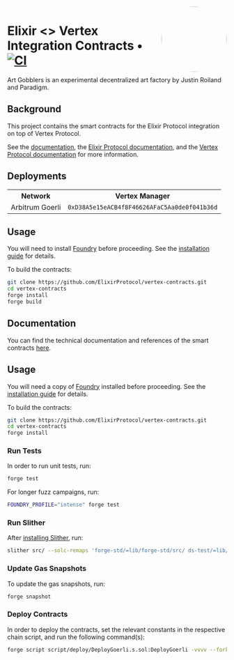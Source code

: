 <img align="right" width="150" height="150" top="100" style="border-radius:99%" src="https://i.imgur.com/H5aZQMA.jpg">

# Elixir <> Vertex Integration Contracts • [![CI](https://github.com/ElixirProtocol/vertex-contracts/actions/workflows/test.yml/badge.svg)](https://github.com/ElixirProtocol/elixir-contracts/actions/workflows/test.yml)

Art Gobblers is an experimental decentralized art factory by Justin Roiland and Paradigm.

## Background

This project contains the smart contracts for the Elixir Protocol integration on top of Vertex Protocol.

See the [documentation](docs/introduction.md), the [Elixir Protocol documentation](https://docs.elixir.finance/), and the [Vertex Protocol documentation](https://vertex-protocol.gitbook.io/docs/) for more information.

## Deployments


<table>
<tr>
<th>Network</th>
<th>Vertex Manager</th>
</tr>
<tr>
<td>Arbitrum Goerli</td>
<td><code>0xD38A5e15eACB4f8F46626AFaC5Aa0de0f041b36d</code></td>
</tr>
</table>


## Usage

You will need to install [Foundry](https://github.com/foundry-rs/foundry) before proceeding. See the [installation guide](https://github.com/foundry-rs/foundry#installation) for details.

To build the contracts:

```sh
git clone https://github.com/ElixirProtocol/vertex-contracts.git
cd vertex-contracts
forge install
forge build
```

## Documentation

You can find the technical documentation and references of the smart contracts [here](docs/docs.md). 

## Usage

You will need a copy of [Foundry](https://github.com/foundry-rs/foundry) installed before proceeding. See the [installation guide](https://github.com/foundry-rs/foundry#installation) for details.

To build the contracts:

```sh
git clone https://github.com/ElixirProtocol/vertex-contracts.git
cd vertex-contracts
forge install
```

### Run Tests

In order to run unit tests, run:

```sh
forge test
```

For longer fuzz campaigns, run:

```sh
FOUNDRY_PROFILE="intense" forge test
```

### Run Slither

After [installing Slither](https://github.com/crytic/slither#how-to-install), run:

```sh
slither src/ --solc-remaps 'forge-std/=lib/forge-std/src/ ds-test/=lib/ds-test/src/ openzeppelin-upgradeable/=lib/openzeppelin-contracts-upgradeable/contracts/ openzeppelin/=lib/openzeppelin-contracts/contracts/'
```

### Update Gas Snapshots

To update the gas snapshots, run:

```sh
forge snapshot
```

### Deploy Contracts

In order to deploy the contracts, set the relevant constants in the respective chain script, and run the following command(s):

```sh
forge script script/deploy/DeployGoerli.s.sol:DeployGoerli -vvvv --fork-url RPC --broadcast --slow
```
